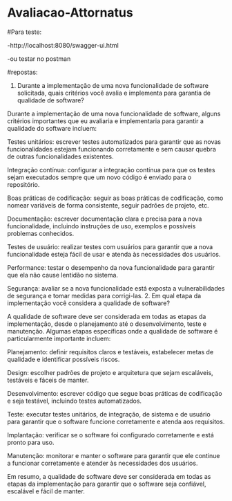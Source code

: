 # Avaliacao-Attornatus

#Para teste:

-http://localhost:8080/swagger-ui.html 

-ou testar no postman


#repostas:
1. Durante a implementação de uma nova funcionalidade de software solicitada, quais critérios você avalia e implementa para garantia de qualidade de software?

Durante a implementação de uma nova funcionalidade de software, alguns critérios importantes que eu avaliaria e implementaria para garantir a qualidade do software incluem:

Testes unitários: escrever testes automatizados para garantir que as novas funcionalidades estejam funcionando corretamente e sem causar quebra de outras funcionalidades existentes.

Integração contínua: configurar a integração contínua para que os testes sejam executados sempre que um novo código é enviado para o repositório.

Boas práticas de codificação: seguir as boas práticas de codificação, como nomear variáveis ​​de forma consistente, seguir padrões de projeto, etc.

Documentação: escrever documentação clara e precisa para a nova funcionalidade, incluindo instruções de uso, exemplos e possíveis problemas conhecidos.

Testes de usuário: realizar testes com usuários para garantir que a nova funcionalidade esteja fácil de usar e atenda às necessidades dos usuários.

Performance: testar o desempenho da nova funcionalidade para garantir que ela não cause lentidão no sistema.

Segurança: avaliar se a nova funcionalidade está exposta a vulnerabilidades de segurança e tomar medidas para corrigi-las.
2. Em qual etapa da implementação você considera a qualidade de software?

A qualidade de software deve ser considerada em todas as etapas da implementação, desde o planejamento até o desenvolvimento, teste e manutenção. Algumas etapas específicas onde a qualidade de software é particularmente importante incluem:

Planejamento: definir requisitos claros e testáveis, estabelecer metas de qualidade e identificar possíveis riscos.

Design: escolher padrões de projeto e arquitetura que sejam escaláveis, testáveis e fáceis de manter.

Desenvolvimento: escrever código que segue boas práticas de codificação e seja testável, incluindo testes automatizados.

Teste: executar testes unitários, de integração, de sistema e de usuário para garantir que o software funcione corretamente e atenda aos requisitos.

Implantação: verificar se o software foi configurado corretamente e está pronto para uso.

Manutenção: monitorar e manter o software para garantir que ele continue a funcionar corretamente e atender às necessidades dos usuários.

Em resumo, a qualidade de software deve ser considerada em todas as etapas da implementação para garantir que o software seja confiável, escalável e fácil de manter.

